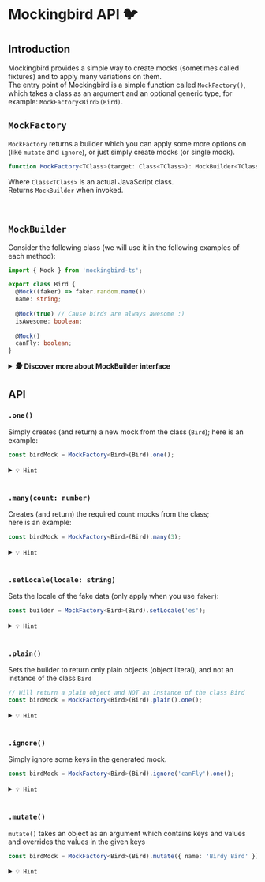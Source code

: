 # Mockingbird API 🐦

## Introduction
Mockingbird provides a simple way to create mocks (sometimes called fixtures)
and to apply many variations on them. \
The entry point of Mockingbird is a simple function called `MockFactory()`, which takes 
a class as an argument and an optional generic type, for example: `MockFactory<Bird>(Bird)`.

## `MockFactory`

`MockFactory` returns a builder which you can apply some more options on (like `mutate` and `ignore`),
or just simply create mocks (or single mock).

```typescript
function MockFactory<TClass>(target: Class<TClass>): MockBuilder<TClass>;
```

Where `Class<TClass>` is an actual JavaScript class. \
Returns `MockBuilder` when invoked.

<br>

## `MockBuilder`

Consider the following class (we will use it in the following examples of each method):

```typescript
import { Mock } from 'mockingbird-ts'; 

export class Bird {
  @Mock((faker) => faker.random.name())
  name: string;
  
  @Mock(true) // Cause birds are always awesome :)
  isAwesome: boolean;
  
  @Mock()
  canFly: boolean;
}
```

<details><summary><b>🕵️‍ Discover more about MockBuilder interface</b></summary><p>

```typescript
export interface MockBuilder<TClass = any> {
  setLocale(locale: string): this;
  plain(): this;
  mutate(overrides: OverrideKeys<TClass>): Omit<MockBuilder<TClass>, 'mutate'>;
  ignore(...keys: IgnoreKeys<TClass>): this;
  one(): TClass;
  many(count: number): TClass[];
}
```
</p></details>


## API

### `.one()`
Simply creates (and return) a new mock from the class (`Bird`); here is an example:

```typescript
const birdMock = MockFactory<Bird>(Bird).one();
```

<details><summary><code>💡 Hint</code></summary><p>

```
This method can not be chained,
it just return an mock which is an instance of the class Bird
```
</p></details>

<br />

### `.many(count: number)`
Creates (and return) the required `count` mocks from the class; \
here is an example:

```typescript
const birdMock = MockFactory<Bird>(Bird).many(3);
```

<details><summary><code>💡 Hint</code></summary><p>

```
The .one() method can not be chained,
it just return an instance of the class
```
</p></details>

<br />

### `.setLocale(locale: string)`
Sets the locale of the fake data (only apply when you use `faker`):

```typescript
const builder = MockFactory<Bird>(Bird).setLocale('es');
```

<details><summary><code>💡 Hint</code></summary><p>

```
The method is relevant only when using faker in the @Mock() decorator 
e.g. @Mock((faker) => faker.name.firstName())
```

```typescript
export class Bird {
  @Mock((faker) => faker.random.name())
  name: string;
}

const bird = MockFactory<Bird>(Bird).setLocale('es').one();
```

```
bird.name will be translated into Spanish
```

</p></details>

<br />

### `.plain()`

Sets the builder to return only plain objects (object literal),
and not an instance of the class `Bird`

```typescript
// Will return a plain object and NOT an instance of the class Bird
const birdMock = MockFactory<Bird>(Bird).plain().one();
```

<details><summary><code>💡 Hint</code></summary><p>

```
Calling .one() and .many() will return an actual instance of the class (Bird).
When using .plain() you will get an object which is instance of Object
```

```
Using .plain() with .many() will convery all the objects in the array
into plain objects
```
</p></details>

<br />

### `.ignore()`
Simply ignore some keys in the generated mock.

```typescript
const birdMock = MockFactory<Bird>(Bird).ignore('canFly').one();
```

<details><summary><code>💡 Hint</code></summary><p>

```
.ignore() takes as many arguments as you want as long as they are strings
and they are part of the class properties

Bird class has 3 properties: 'name', 'isAwesome' and 'canFly';
In the example above will get a mock without the property 'canFly'.
```
</p></details>

<br />

### `.mutate()`

`mutate()` takes an object as an argument which contains keys and values \
and overrides the values in the given keys

```typescript
const birdMock = MockFactory<Bird>(Bird).mutate({ name: 'Birdy Bird' }).one();
```

<details><summary><code>💡 Hint</code></summary><p>

Here is a detailed example:

```typescript
const builder = MockFactory<Bird>(Bird).mutate({ name: 'Birdy Bird' });

const oneBird = builder.one();
const manyBirds = builder.many(3);
```

```
oneBird variable is a mock where the value at the property name always equals to 'Birdy Bird'
assert.equal(oneBird.name, 'Birdy Bird') (always true)

When using in array of mocks, all of the objects will contain the new value
at the same property
```
</p></details>